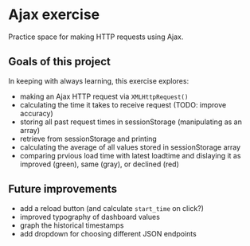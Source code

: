 # Ajax exercise

Practice space for making HTTP requests using Ajax.

## Goals of this project

In keeping with always learning, this exercise explores:

- making an Ajax HTTP request via `XMLHttpRequest()`
- calculating the time it takes to receive request (TODO: improve accuracy)
- storing all past request times in sessionStorage (manipulating as an array)
- retrieve from sessionStorage and printing
- calculating the average of all values stored in sessionStorage array
- comparing prvious load time with latest loadtime and dislaying it as improved (green), same (gray), or declined (red)

## Future improvements

- add a reload button (and calculate `start_time` on click?)
- improved typography of dashboard values
- graph the historical timestamps
- add dropdown for choosing different JSON endpoints
